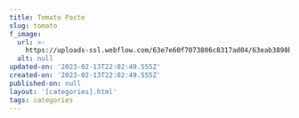 ```yaml
---
title: Tomato Paste
slug: tomato
f_image:
  url: >-
    https://uploads-ssl.webflow.com/63e7e60f7073806c8317ad04/63eab3898b15f85e3cc43b16_M2I1Mg.png
  alt: null
updated-on: '2023-02-13T22:02:49.555Z'
created-on: '2023-02-13T22:02:49.555Z'
published-on: null
layout: '[categories].html'
tags: categories
---
```



